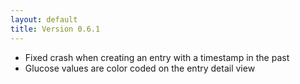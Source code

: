 ```yaml
---
layout: default
title: Version 0.6.1
---
```


* Fixed crash when creating an entry with a timestamp in the past
* Glucose values are color coded on the entry detail view
